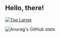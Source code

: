 ## Hello, there!

[![Top Langs](https://github-readme-stats.vercel.app/api/top-langs/?username=yuthon&layout=compact)](https://github.com/anuraghazra/github-readme-stats)

![Anurag's GitHub stats](https://github-readme-stats.vercel.app/api?username=yuthon&show_icons=true)
